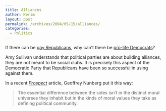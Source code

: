 ```yaml
---
title: Alliances
author: Kerim
layout: post
permalink: /archives/2004/05/15/alliances/
categories:
  - Politics
---
```

If there can be <a href="http://test.oxus.net/archives/000447.html" onclick="_gaq.push(['_trackEvent', 'outbound-article', 'http://test.oxus.net/archives/000447.html', 'gay Republicans']);" >gay Republicans</a>, why can&#8217;t there be <a href="http://www.washingtonmonthly.com/archives/individual/2004_05/003915.php" onclick="_gaq.push(['_trackEvent', 'outbound-article', 'http://www.washingtonmonthly.com/archives/individual/2004_05/003915.php', 'pro-life Democrats']);" >pro-life Democrats</a>?

Amy Sullivan understands that political parties are about building alliances, they are not meant to be social clubs. It is precisely this aspect of the Democratic Party that Republicans have been so successful in using against them.

In a recent *<a href="http://www.prospect.org/print-friendly/print/V15/3/nunberg-g.html" onclick="_gaq.push(['_trackEvent', 'outbound-article', 'http://www.prospect.org/print-friendly/print/V15/3/nunberg-g.html', 'Prospect']);" >Prospect</a>* article, Geoffrey Nunberg put it this way:

> The essential difference between the sides isn&#8217;t in the distinct moral universes they inhabit but in the kinds of moral values they take as defining political community.

